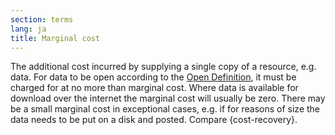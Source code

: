 ```yaml
---
section: terms
lang: ja
title: Marginal cost
---
```


The additional cost incurred by supplying a single copy of a resource, e.g. data. For data to be open according to the [Open Definition](/glossary/en/terms/open-definition/), it must be charged for at no more than marginal cost. Where data is available for download over the internet the marginal cost will usually be zero. There may be a small marginal cost in exceptional cases, e.g. if for reasons of size the data needs to be put on a disk and posted. Compare {cost-recovery}.